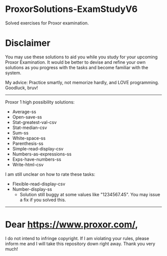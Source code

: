 # ProxorSolutions-ExamStudyV6
Solved exercises for Proxor examination.

# Disclaimer
You may use these solutions to aid you while you study for your upcoming Proxor Examination. It would be better to devise and refine your own solutions as you progress with the tasks and become familiar with the system.

My advice: Practice smartly, not memorize hardly, and LOVE programming. Goodluck, bruv!

---

Proxor 1 high possibility solutions:
 - Average-ss
 - Open-save-ss
 - Stat-greatest-val-csv
 - Stat-median-csv
 - Sum-ss
 - White-space-ss
 - Parenthesis-ss
 - Simple-read-display-csv
 - Numbers-as-expressions-ss
 - Exps-have-numbers-ss
 - Write-html-csv
  
I am still unclear on how to rate these tasks:
 - Flexible-read-display-csv
 - Number-display-ss 
    - Solution still buggy at some values like "1234567.45". You may issue a fix if you solved this.

---

# Dear https://www.proxor.com/,
I do not intend to infringe copyright. If I am violating your rules, please inform me and I will take this repository down right away. Thank you very much!
